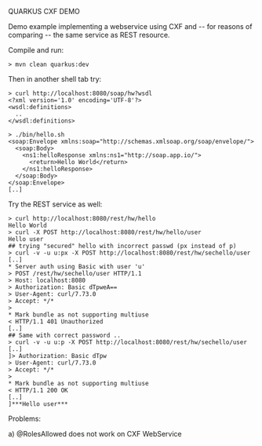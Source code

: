 QUARKUS CXF DEMO

Demo example implementing a webservice using CXF and -- for reasons of
comparing -- the same service as REST resource.

Compile and run:
```shell
> mvn clean quarkus:dev
```

Then in another shell tab try:
```shell
> curl http://localhost:8080/soap/hw?wsdl
<?xml version='1.0' encoding='UTF-8'?>
<wsdl:definitions>
  ..
</wsdl:definitions>

> ./bin/hello.sh
<soap:Envelope xmlns:soap="http://schemas.xmlsoap.org/soap/envelope/">
  <soap:Body>
    <ns1:helloResponse xmlns:ns1="http://soap.app.io/">
      <return>Hello World</return>
    </ns1:helloResponse>
  </soap:Body>
</soap:Envelope>
[..]
```

Try the REST service as well:
```shell
> curl http://localhost:8080/rest/hw/hello
Hello World
> curl -X POST http://localhost:8080/rest/hw/hello/user
Hello user
## trying "secured" hello with incorrect passwd (px instead of p)
> curl -v -u u:px -X POST http://localhost:8080/rest/hw/sechello/user
[..]
* Server auth using Basic with user 'u'
> POST /rest/hw/sechello/user HTTP/1.1
> Host: localhost:8080
> Authorization: Basic dTpweA==
> User-Agent: curl/7.73.0
> Accept: */*
>
* Mark bundle as not supporting multiuse
< HTTP/1.1 401 Unauthorized
[..]
## Same with correct password ..
> curl -v -u u:p -X POST http://localhost:8080/rest/hw/sechello/user
[..]
]> Authorization: Basic dTpw
> User-Agent: curl/7.73.0
> Accept: */*
>
* Mark bundle as not supporting multiuse
< HTTP/1.1 200 OK
[..]
]***Hello user***
```

Problems:

a) @RolesAllowed does not work on CXF WebService
